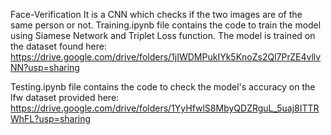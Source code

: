 Face-Verification
It is a CNN which checks if the two images are of the same person or not.
Training.ipynb file contains the code to train the model using Siamese Network and Triplet Loss function.
The model is trained on the dataset found here: https://drive.google.com/drive/folders/1jIWDMPukIYk5KnoZs2Ql7PrZE4vllvNN?usp=sharing

Testing.ipynb file contains the code to check the model's accuracy on the lfw dataset provided here: https://drive.google.com/drive/folders/1YyHfwlS8MbyQDZRguL_5uaj8ITTRWhFL?usp=sharing



